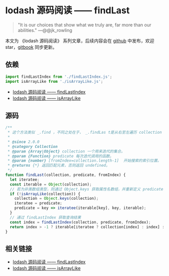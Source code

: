 # lodash 源码阅读 —— findLast

> "It is our choices that show what we truly are, far more than our abilities." —@@jk_rowling

本文为 《lodash 源码阅读》 系列文章，后续内容会在 [github](https://github.com/gu-xionghong/lodash-analysis) 中发布，欢迎 star，[gitbook](https://gu-xionghong.gitbook.io/lodash-analysis/) 同步更新。

## 依赖

```js
import findLastIndex from './findLastIndex.js';
import isArrayLike from './isArrayLike.js';
```

- [lodash 源码阅读 —— findLastIndex](../Array/findLastIndex.md)
- [lodash 源码阅读 —— isArrayLike](../Lang/isArrayLike.md)

## 源码

```js
/**
 * 这个方法类似 _.find ，不同之处在于， _.findLas t是从右至左遍历 collection （集合）元素的。
 *
 * @since 2.0.0
 * @category Collection
 * @param {Array|Object} collection 一个用来迭代的集合。
 * @param {Function} predicate 每次迭代调用的函数。
 * @param {number} [fromIndex=collection.length-1]  开始搜索的索引位置。
 * @returns {*} 返回匹配元素，否则返回 undefined。
 */
function findLast(collection, predicate, fromIndex) {
  let iteratee;
  const iterable = Object(collection);
  // 若为非类数组类型，则通过 Object.keys 获取属性名数组，并重新定义 predicate
  if (!isArrayLike(collection)) {
    collection = Object.keys(collection);
    iteratee = predicate;
    predicate = key => iteratee(iterable[key], key, iterable);
  }
  // 通过 findLastIndex 获取查询结果
  const index = findLastIndex(collection, predicate, fromIndex);
  return index > -1 ? iterable[iteratee ? collection[index] : index] : undefined;
}
```

## 相关链接

- [lodash 源码阅读 —— findLastIndex](../Array/findLastIndex.md)
- [lodash 源码阅读 —— isArrayLike](../Lang/isArrayLike.md)
